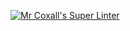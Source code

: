 [![Mr Coxall's Super Linter](https://github.com/ICD2O-Digital-Tech-NikoS/Unit2-01-JS-HelloWorld/workflows/Mr%20Coxall's%20Super%20Linter/badge.svg)](https://github.com/ICD2O-Digital-Tech-NikoS/Unit2-01-JS-HelloWorld/actions/)
